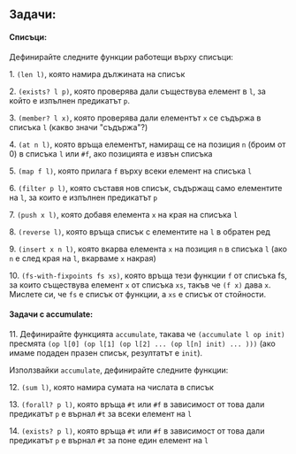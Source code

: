 ## Задачи:
#### Списъци:
Дефинирайте следните функции работещи върху списъци:

1\. `(len l)`, която намира дължината на списък

2\. `(exists? l p)`, която проверява дали съществува елемент в `l`, за който
е изпълнен предикатът `p`.

3\. `(member? l x)`, която проверява дали елементът `x` се съдържа в списъка `l`
(какво значи "съдържа"?)

4\. `(at n l)`, която връща елементът, намиращ се на позиция `n` (броим от 0)
в списъка `l` или `#f`, ако позицията е извън списъка

5\. `(map f l)`, която прилага `f` върху всеки елемент на списъка `l`

6\. `(filter p l)`, която съставя нов списък, съдържащ само елементите на `l`,
за които е изпълнен предикатът `p`

7\. `(push x l)`, която добавя елемента `x` на края на списъка `l`

8\. `(reverse l)`, която връща списък с елементите на `l` в обратен ред

9\. `(insert x n l)`, която вкарва елемента `x` на позиция `n` в списъка `l`
(ако `n` е след края на `l`, вкарваме `x` накрая)

10\. `(fs-with-fixpoints fs xs)`, която връща тези функции `f` от списъка fs, за които съществува елемент `x` от списъка `xs`, такъв че `(f x)` дава `x`. Мислете си, че `fs` е списък от функции, а `xs` е списък от стойности.

#### Задачи с accumulate:

11\. Дефинирайте функцията `accumulate`, такава че `(accumulate l op init)` пресмята `(op l[0] (op l[1] (op l[2] ... (op l[n] init) ... )))`
(ако имаме подаден празен списък, резултатът е `init`).

Използвайки `accumulate`, дефинирайте следните функции:


12\. `(sum l)`, която намира сумата на числата в списък

13\. `(forall? p l)`, която връща `#t` или `#f` в зависимост от това дали предикатът `p` е върнал `#t` за всеки елемент на `l`

14\. `(exists? p l)`, която връща `#t` или `#f` в зависимост от това дали предикатът `p` е върнал `#t` за поне един елемент на `l`

